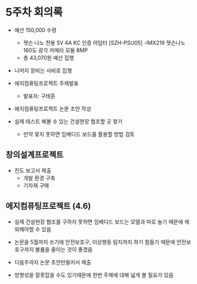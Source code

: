 # 5주차 회의록

- 예산 150,000 수령

  - 젯슨 나노 전용 5V 4A KC 인증 아답터 [SZH-PSU05]
    -IMX219 젯슨나노 160도 광각 카메라 모듈 8MP
  - 총 43,070원 예산 집행

- 나머지 장비는 사비로 집행

- 에지컴퓨팅프로젝트 주제발표

  - 발표자: 구태훈

- 에지컴퓨팅프로젝트 논문 초안 작성

- 실제 테스트 해볼 수 있는 건설현장 협조할 곳 찾기

  - 만약 찾지 못하면 임베디드 보드를 활용할 방법 검토

## 창의설계프로젝트

- 진도 보고서 제출
  - 개발 환경 구축
  - 기자재 구매

## 에지컴퓨팅프로젝트 (4.6)

- 실제 건설현장 협조를 구하지 못하면 임베디드 보드는 모델과 따로 놀기 때문에 제외해야할 수 있음

- 논문을 5월까지 쓰기에 안전보호구, 이상행동 탐지까지 하기 힘들기 때문에 안전보호구까지 볼륨을 줄이는 것이 좋겠음

- 다음주까지 논문 초안만들어서 제출

- 방향성을 잘못잡을 수도 있기때문에 한번 주제에 대해 넓게 볼 필요가 있음
